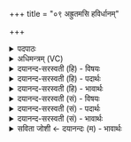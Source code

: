 +++
title = "०९ अह्रुतमसि हविर्धानम्"

+++
<details><summary>पदपाठः</summary>

अह्रु॑तम्। अ॒सि॒। ह॒वि॒र्धान॒मिति॑ हविः॒ऽधान॑म्। दृꣳह॑स्व। मा। ह्वाः॒। मा। ते॒। य॒ज्ञप॑ति॒रिति॑ य॒ज्ञऽप॑तिः। ह्वा॒र्षी॒त्। विष्णुः॑। त्वा॒। क्र॒म॒तां॒। उ॒रु। वाता॒य। अप॑हत॒मित्यप॑ऽहतम्। रक्षः॑। यच्छ॑न्ताम्। पञ्च॑। ९।
</details>

<details><summary>अधिमन्त्रम् (VC)</summary>

- विष्णुर्देवता
- परमेष्ठी प्रजापतिर्ऋषिः
- निचृत् त्रिष्टुप्,
- धैवतः
</details>

<details><summary>दयानन्द-सरस्वती (हि) - विषयः</summary>

अब यजमान और भौतिक अग्नि के कर्म का उपदेश अगले मन्त्र में किया है ॥
</details>

<details><summary>दयानन्द-सरस्वती (हि) - पदार्थः</summary>

पदार्थान्वयभाषाः -  हे ऋत्विग् मनुष्य ! तुम जो अग्नि से बढ़ा हुआ (अह्रुतम्) कुटिलतारहित (हविर्धानम्) होम के योग्य पदार्थों का धारण करना है, उस को (दृंहस्व) बढ़ाओ, किन्तु किसी समय में (मा ह्वाः) उस का त्याग मत करो तथा यह (ते) तुम्हारा (यज्ञपतिः) यजमान भी उस यज्ञ के अनुष्ठान को (मा ह्वार्षीत्) न छोड़े। इस प्रकार तुम लोग (पञ्च) एक तो ऊपर की चेष्टा होना, दूसरा नीचे को, तीसरा चेष्टा से अपने अङ्गों को संकोचना, चौथा उनका फैलाना, पाँचवाँ चलना-फिरना आदि इन पाँच प्रकार के कर्मों से हवन के योग्य जो द्रव्य हो उसको अग्नि में (यच्छन्ताम्) हवन करो। (त्वा) वह जो हवन किया हुआ द्रव्य है, उस को (विष्णुः) जो व्यापनशील सूर्य्य है, वह (अपहतम्) (रक्षः) दुर्गन्धादि दोषों का नाश करता हुआ (उरु वाताय) अत्यन्त वायु की शुद्धि वा सुख की वृद्धि के लिये (क्रमताम्) चढ़ा देता है ॥९॥
</details>

<details><summary>दयानन्द-सरस्वती (हि) - भावार्थः</summary>

भावार्थभाषाः -  जब मनुष्य परस्पर प्रीति के साथ कुटिलता को छोड़कर शिक्षा देनेवाले के शिष्य होके विशेष ज्ञान और क्रिया से भौतिक अग्नि की विद्या को जानकर उस का अनुष्ठान करते हैं, तभी शिल्पविद्या की सिद्धि के द्वारा सब शत्रु दारिद्र्य और दुःखों से छूटकर सब सुखों को प्राप्त होते हैं। इस प्रकार विष्णु अर्थात् व्यापक परमेश्वर ने सब मनुष्यों के लिये आज्ञा दी है, जिसका पालन करना सबको उचित है ॥९॥
</details>

<details><summary>दयानन्द-सरस्वती (सं) - विषयः</summary>

अथ यजमानभौतिकाग्निकृत्यमुपदिश्यते ॥
</details>

<details><summary>दयानन्द-सरस्वती (सं) - पदार्थः</summary>

पदार्थान्वयभाषाः -  हे ऋत्विक् ! त्वं यदग्निना दृंहितमह्रुतं हविर्धानमस्यास्ति तद् दृंहस्व, किन्तु तत्कदाचिन्मा ह्वार्मा त्यजेरिदं ते तव यज्ञपतिर्दृंहतां मा ह्वार्षीन्मा त्यजतु। एवं भवन्तः सर्वे मनुष्याः पञ्चभिरुत्क्षेपणादिभिः कर्मभिर्यदग्नौ हूयते तन्नियच्छन्तां निगृह्णन्तु। यद्द्रव्यं विष्णुर्व्यापनशीलः सूर्य्योऽपहतं रक्षो यथा स्यात्तथोरु वाताय [क्रमताम्] क्रमयति चालयति त्वा तत्सर्वं मनुष्या अग्नौ होमद्वारा यच्छन्तां निगृह्णन्तु ॥९॥
</details>

<details><summary>दयानन्द-सरस्वती (सं) - भावार्थः</summary>

भावार्थभाषाः -  यदा मनुष्याः परस्परं प्रीत्या कुटिलतां विहाय शिक्षकशिष्या भूत्वेमामग्निविद्यां विज्ञानक्रियाभ्यां ज्ञात्वाऽनुतिष्ठन्ति तदा महतीं शिल्पविद्यां संपाद्य शत्रुदारिद्र्यनिवारणपुरःसरं सर्वाणि सुखानि प्राप्नुवन्तीति ॥९॥
</details>

<details><summary>सविता जोशी ← दयानन्दः (म) - भावार्थः</summary>

भावार्थभाषाः -  जेव्हा माणसे कुटिलता सोडून परस्पर प्रेमाने वागतात व विद्वान लोकांचे शिष्य बनतात, विशेष ज्ञान व कर्माद्वारे भौतिक अग्नीची विद्या जाणतात आणि त्याचे अनुष्ठान करतात तेव्हा शिल्पविद्येची सिद्धी होऊन शत्रू, दारिद्र्य व दुःख नष्ट होते आणि त्यांना सर्व सुख मिळते. याप्रमाणे विष्णू अर्थात व्यापक परमेश्वराने सर्व माणसांना आज्ञा दिलेली आहे, तिचे पालन करणे योग्य ठरते.
</details>